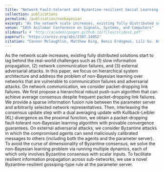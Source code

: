 ```yaml
---
title: "Network Fault-tolerant and Byzantine-resilient Social Learning via Collaborative Hierarchical Non-Bayesian Learning"
collection: publications
permalink: /publication/nonbayesian
excerpt: "As the network scale increases, existing fully distributed solutions start to lag behind the real-world challenges such as (1) slow information propagation, (2) network communication failures, and (3) external adversarial attacks. In this paper, we focus on hierarchical system architecture and address the problem of non-Bayesian learning over networks that are vulnerable to communication failures and adversarial attacks. On network communication, we consider packet-dropping link failures. We first propose a hierarchical robust push-sum algorithm that can achieve average consensus despite frequent packet-dropping link failures. We provide a sparse information fusion rule between the parameter server and arbitrarily selected network representatives. Then, interleaving the consensus update step with a dual averaging update with Kullback-Leibler (KL) divergence as the proximal function, we obtain a packet-dropping fault-tolerant non-Bayesian learning algorithm with provable convergence guarantees. On external adversarial attacks, we consider Byzantine attacks in which the compromised agents can send maliciously calibrated messages to others (including both the agents and the parameter server). To avoid the curse of dimensionality of Byzantine consensus, we solve the non-Bayesian learning problem via running multiple dynamics, each of which only involves Byzantine consensus with scalar inputs. To facilitate resilient information propagation across sub-networks, we use a novel Byzantine-resilient gossiping-type rule at the parameter server.date: 2024-10-01"
venue: "58th Asilomar Conference on Signals, Systems, and Computers"
slidesurl: # 'http://academicpages.github.io/files/slides1.pdf'
paperurl: 'https://arxiv.org/abs/2307.14952'
citation: "Connor Mclaughlin, Matthew Ding, Denis Erdogmus, Lili Su. Asilomar Conference on Signals, Systems, and Computers (ACSSC 2024)."
---
```


As the network scale increases, existing fully distributed solutions start to lag behind the real-world challenges such as (1) slow information propagation, (2) network communication failures, and (3) external adversarial attacks. In this paper, we focus on hierarchical system architecture and address the problem of non-Bayesian learning over networks that are vulnerable to communication failures and adversarial attacks. On network communication, we consider packet-dropping link failures. We first propose a hierarchical robust push-sum algorithm that can achieve average consensus despite frequent packet-dropping link failures. We provide a sparse information fusion rule between the parameter server and arbitrarily selected network representatives. Then, interleaving the consensus update step with a dual averaging update with Kullback-Leibler (KL) divergence as the proximal function, we obtain a packet-dropping fault-tolerant non-Bayesian learning algorithm with provable convergence guarantees. On external adversarial attacks, we consider Byzantine attacks in which the compromised agents can send maliciously calibrated messages to others (including both the agents and the parameter server). To avoid the curse of dimensionality of Byzantine consensus, we solve the non-Bayesian learning problem via running multiple dynamics, each of which only involves Byzantine consensus with scalar inputs. To facilitate resilient information propagation across sub-networks, we use a novel Byzantine-resilient gossiping-type rule at the parameter server.